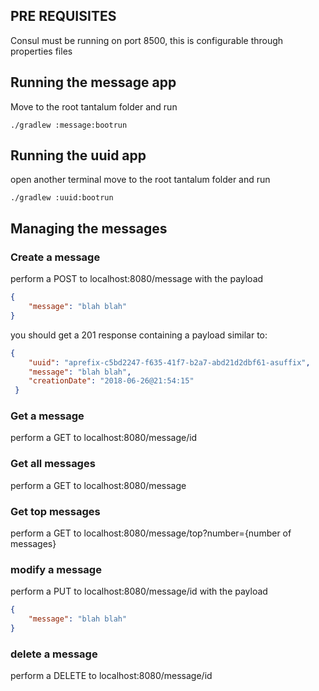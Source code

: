 ## PRE REQUISITES

Consul must be running on port 8500, this is configurable through properties files

## Running the message app

Move to the root tantalum folder and run

```
./gradlew :message:bootrun
```

## Running the uuid app

open another terminal move to the root tantalum folder and run

```
./gradlew :uuid:bootrun
```


## Managing the messages
### Create a message

perform a POST to localhost:8080/message with the payload

```json
{
	"message": "blah blah"
}
```

you should get a 201 response containing a payload similar to:

```json
{
    "uuid": "aprefix-c5bd2247-f635-41f7-b2a7-abd21d2dbf61-asuffix",
    "message": "blah blah",
    "creationDate": "2018-06-26@21:54:15"
 }
```

### Get a message

perform a GET to localhost:8080/message/id

### Get all messages

perform a GET to localhost:8080/message

### Get top messages

perform a GET to localhost:8080/message/top?number={number of messages}

### modify a message

perform a PUT to localhost:8080/message/id with the payload

```json
{
	"message": "blah blah"
}
```

### delete a message

perform a DELETE to localhost:8080/message/id
